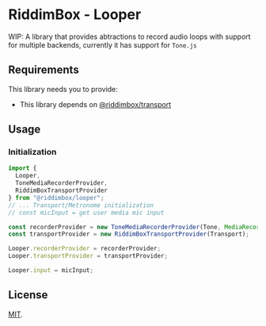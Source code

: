 # RiddimBox - Looper

WIP: A library that provides abtractions to record audio loops with support for multiple backends, currently it has support for `Tone.js`

## Requirements

This library needs you to provide:

- This library depends on [@riddimbox/transport](https://github.com/sgarza/riddimbox-transport)

## Usage

### Initialization

```javascript
import {
  Looper,
  ToneMediaRecorderProvider,
  RiddimBoxTransportProvider
} from "@riddimbox/looper";
// ... Transport/Metronome initialization
// const micInput = get user media mic input

const recorderProvider = new ToneMediaRecorderProvider(Tone, MediaRecorder);
const transportProvider = new RiddimBoxTransportProvider(Transport);

Looper.recorderProvider = recorderProvider;
Looper.transportProvider = transportProvider;

Looper.input = micInput;
```

## License

[MIT](LICENSE).

